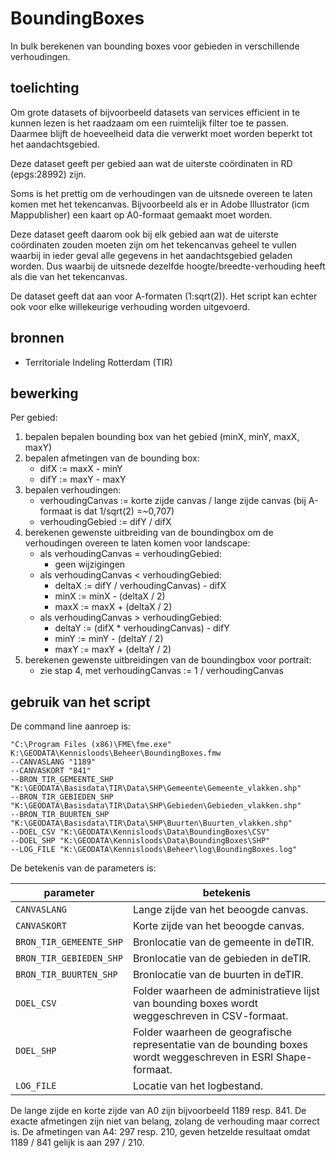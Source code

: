 # BoundingBoxes
In bulk berekenen van bounding boxes voor gebieden in verschillende verhoudingen.

## toelichting 
Om grote datasets of bijvoorbeeld datasets van services efficient in te kunnen lezen is het raadzaam om een ruimtelijk filter toe te passen. Daarmee blijft de hoeveelheid data die verwerkt moet worden beperkt tot het aandachtsgebied.

Deze dataset geeft per gebied aan wat de uiterste coördinaten in RD (epgs:28992) zijn.

Soms is het prettig om de verhoudingen van de uitsnede overeen te laten komen met het tekencanvas. Bijvoorbeeld als er in Adobe Illustrator (icm Mappublisher) een kaart op A0-formaat gemaakt moet worden.

Deze dataset geeft daarom ook bij elk gebied aan wat de uiterste coördinaten zouden moeten zijn om het tekencanvas geheel te vullen waarbij in ieder geval alle gegevens in het aandachtsgebied geladen worden. Dus waarbij de uitsnede dezelfde hoogte/breedte-verhouding heeft als die van het tekencanvas.

De dataset geeft dat aan voor A-formaten (1:sqrt(2)). Het script kan echter ook voor elke willekeurige verhouding worden uitgevoerd.

## bronnen
* Territoriale Indeling Rotterdam (TIR)

## bewerking

Per gebied:

1. bepalen bepalen bounding box van het gebied (minX, minY, maxX, maxY)
2. bepalen afmetingen van de bounding box:
   - difX := maxX - minY
   - difY := maxY - maxY
3. bepalen verhoudingen:
   - verhoudingCanvas := korte zijde canvas / lange zijde canvas (bij A-formaat is dat 1/sqrt(2) =~0,707)
   - verhoudingGebied := difY / difX
4. berekenen gewenste uitbreiding van de boundingbox om de verhoudingen overeen te laten komen voor landscape:
   - als verhoudingCanvas = verhoudingGebied:
     - geen wijzigingen
   - als verhoudingCanvas < verhoudingGebied:
     - deltaX := difY / verhoudingCanvas) - difX
     - minX := minX - (deltaX / 2)
     - maxX := maxX + (deltaX / 2)
   - als verhoudingCanvas > verhoudingGebied:
     - deltaY := (difX * verhoudingCanvas) - difY
     - minY := minY - (deltaY / 2)
     - maxY := maxY + (deltaY / 2)
5. berekenen gewenste uitbreidingen van de boundingbox voor portrait:
   - zie stap 4, met verhoudingCanvas := 1 / verhoudingCanvas

## gebruik van het script
De command line aanroep is:
```
"C:\Program Files (x86)\FME\fme.exe" K:\GEODATA\Kennisloods\Beheer\BoundingBoxes.fmw
--CANVASLANG "1189"
--CANVASKORT "841"
--BRON_TIR_GEMEENTE_SHP "K:\GEODATA\Basisdata\TIR\Data\SHP\Gemeente\Gemeente_vlakken.shp"
--BRON_TIR_GEBIEDEN_SHP "K:\GEODATA\Basisdata\TIR\Data\SHP\Gebieden\Gebieden_vlakken.shp"
--BRON_TIR_BUURTEN_SHP "K:\GEODATA\Basisdata\TIR\Data\SHP\Buurten\Buurten_vlakken.shp"
--DOEL_CSV "K:\GEODATA\Kennisloods\Data\BoundingBoxes\CSV"
--DOEL_SHP "K:\GEODATA\Kennisloods\Data\BoundingBoxes\SHP"
--LOG_FILE "K:\GEODATA\Kennisloods\Beheer\log\BoundingBoxes.log"
```

De betekenis van de parameters is:

| parameter               | betekenis |
| ---------               | --------- |
|`CANVASLANG`             | Lange zijde van het beoogde canvas. |
| `CANVASKORT`            | Korte zijde van het beoogde canvas. |
| `BRON_TIR_GEMEENTE_SHP` |  	Bronlocatie van de gemeente in deTIR. |
| `BRON_TIR_GEBIEDEN_SHP` |  	Bronlocatie van de gebieden in deTIR. |
| `BRON_TIR_BUURTEN_SHP`  |  	Bronlocatie van de buurten in deTIR. |
| `DOEL_CSV`              |  	Folder waarheen de administratieve lijst van bounding boxes wordt weggeschreven in CSV-formaat. |
| `DOEL_SHP`              |  	Folder waarheen de geografische representatie van de bounding boxes wordt weggeschreven in ESRI Shape-formaat. |
| `LOG_FILE`              | Locatie van het logbestand. |

De lange zijde en korte zijde van A0 zijn bijvoorbeeld 1189 resp. 841. De exacte afmetingen zijn niet van belang, zolang de verhouding maar correct is. De afmetingen van A4: 297 resp. 210, geven hetzelde resultaat omdat 1189 / 841 gelijk is aan 297 / 210.

